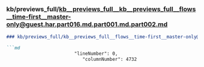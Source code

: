 ### kb/previews_full/kb__previews_full__kb__previews_full__flows__time-first__master-only@guest.har.part016.md.part001.md.part002.md

```md
### kb/previews_full/kb__previews_full__flows__time-first__master-only@guest.har.part016.md.part001.md (part 002)

```md
                         "lineNumber": 0,
                            "columnNumber": 4732

```

```

```
